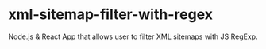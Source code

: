 # xml-sitemap-filter-with-regex
Node.js & React App that allows user to filter XML sitemaps with JS RegExp.